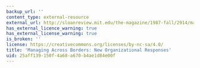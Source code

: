 ```yaml
---
backup_url: ''
content_type: external-resource
external_url: http://sloanreview.mit.edu/the-magazine/1987-fall/2914/managing-across-borders-new-organizational-responses/
has_external_licence_warning: true
has_external_license_warning: true
is_broken: ''
license: https://creativecommons.org/licenses/by-nc-sa/4.0/
title: 'Managing Across Borders: New Organizational Responses'
uid: 25aff139-150f-4a68-a670-b4ae1d84e00f
---
```

